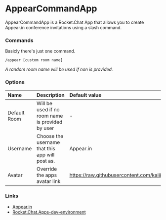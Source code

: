 # AppearCommandApp

AppearCommandApp is a Rocket.Chat App that allows you to create Appear.in conference invitations using a slash command.


### Commands

Basicly there's just one command.

	/appear [custom room name]

*A random room name will be used if non is provided.*


### Options

| Name | Description | Default value |
| :---- |:-------------| :------ |
| Default Room | Will be used if no room name is provided by user | - |
| Username | Choose the username that this app will post as. | Appear.in |
| Avatar | Override the apps avatar link | https://raw.githubusercontent.com/kaiiiiiiiii/AppearCommandApp/master/icon.png |

### Links

- [Appear.in](https://appear.in/)
- [Rocket.Chat.Apps-dev-environment](https://github.com/RocketChat/Rocket.Chat.Apps-dev-environment)
